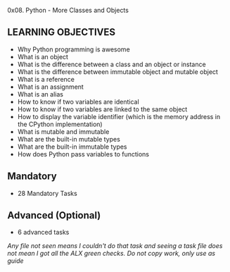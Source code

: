 0x08. Python - More Classes and Objects

## LEARNING OBJECTIVES
- Why Python programming is awesome
- What is an object
- What is the difference between a class and an object or instance
- What is the difference between immutable object and mutable object
- What is a reference
- What is an assignment
- What is an alias
- How to know if two variables are identical
- How to know if two variables are linked to the same object
- How to display the variable identifier (which is the memory address in the CPython implementation)
- What is mutable and immutable
- What are the built-in mutable types
- What are the built-in immutable types
- How does Python pass variables to functions

## Mandatory
- 28 Mandatory Tasks

## Advanced (Optional)
- 6 advanced tasks

*Any file not seen means I couldn't do that task and seeing a task file does not mean I got all the ALX green checks. Do not copy work, only use as guide*


